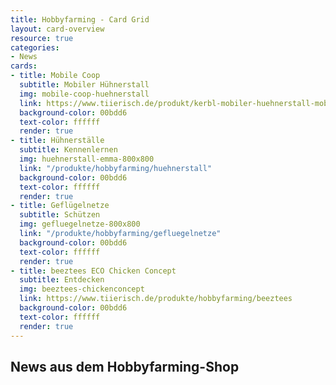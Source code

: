 ```yaml
---
title: Hobbyfarming - Card Grid
layout: card-overview
resource: true
categories:
- News
cards:
- title: Mobile Coop
  subtitle: Mobiler Hühnerstall
  img: mobile-coop-huehnerstall
  link: https://www.tiierisch.de/produkt/kerbl-mobiler-huehnerstall-mobile-coop-holz
  background-color: 00bdd6
  text-color: ffffff
  render: true
- title: Hühnerställe
  subtitle: Kennenlernen
  img: huehnerstall-emma-800x800
  link: "/produkte/hobbyfarming/huehnerstall"
  background-color: 00bdd6
  text-color: ffffff
  render: true
- title: Geflügelnetze
  subtitle: Schützen
  img: gefluegelnetze-800x800
  link: "/produkte/hobbyfarming/gefluegelnetze"
  background-color: 00bdd6
  text-color: ffffff
  render: true
- title: beeztees ECO Chicken Concept
  subtitle: Entdecken
  img: beeztees-chickenconcept
  link: https://www.tiierisch.de/produkte/hobbyfarming/beeztees
  background-color: 00bdd6
  text-color: ffffff
  render: true
---
```


## News aus dem Hobbyfarming-Shop

